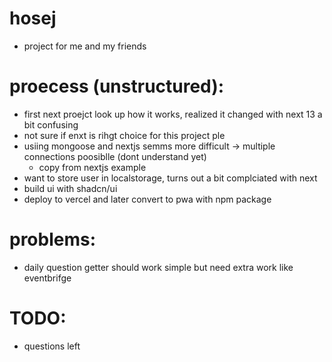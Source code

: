 # hosej
- project for me and my friends


# proecess (unstructured):
- first next proejct look up how it works, realized it changed with next 13 a bit confusing
- not sure if enxt is rihgt choice for this project
ple
- usiing mongoose and nextjs semms more difficult -> multiple connections poosiblle (dont understand yet)
    - copy from nextjs example
- want to store user in localstorage, turns out a bit complciated with next
- build ui with shadcn/ui
- deploy to vercel and later convert to pwa with npm package


# problems:
- daily question getter should work simple but need extra work like eventbrifge



# TODO:
- questions left